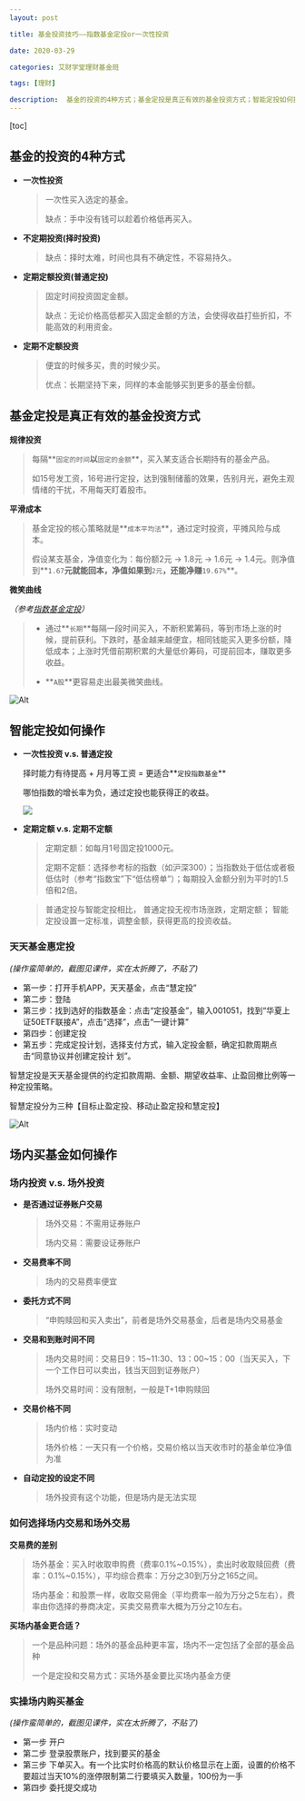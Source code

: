 ```yaml
---
layout: post

title: 基金投资技巧——指数基金定投or一次性投资

date: 2020-03-29

categories: 艾财学堂理财基金班

tags: [理财]

description:  基金的投资的4种方式；基金定投是真正有效的基金投资方式；智能定投如何操作；场内投资 v.s. 场外投资；实操场内购买基金
---
```


[toc]

## 基金的投资的4种方式

- **一次性投资**

  > 一次性买入选定的基金。
  >
  > 缺点：手中没有钱可以趁着价格低再买入。

- **不定期投资(择时投资)**

  > 缺点：择时太难，时间也具有不确定性，不容易持久。

- **定期定额投资(普通定投)**

  > 固定时间投资固定金额。
  >
  > 缺点：无论价格高低都买入固定金额的方法，会使得收益打些折扣，不能高效的利用资金。

- **定期不定额投资**

  > 便宜的时候多买，贵的时候少买。
  >
  > 优点：长期坚持下来，同样的本金能够买到更多的基金份额。

## 基金定投是真正有效的基金投资方式

**规律投资**

> 每隔**`固定的时间`**以**`固定的金额`**，买入某支适合长期持有的基金产品。
>
> 如15号发工资，16号进行定投，达到强制储蓄的效果，告别月光，避免主观情绪的干扰，不用每天盯着股市。

**平滑成本**

> 基金定投的核心策略就是**`成本平均法`**，通过定时投资，平摊风险与成本。
>
> 假设某支基金，净值变化为：每份额2元 -> 1.8元 -> 1.6元 -> 1.4元。则净值到**`1.67`**元就能回本，净值如果到**`2元`**，还能净赚**`19.67%`**。

**微笑曲线**

*（参考[指数基金定投]([https://stupid-human.github.io/Blog/%E8%89%BE%E8%B4%A2%E5%AD%A6%E5%A0%82%E7%90%86%E8%B4%A2%E5%B0%8F%E7%99%BD%E8%AF%BE/2020/03/07/%E6%8C%87%E6%95%B0%E5%9F%BA%E9%87%91%E5%AE%9A%E6%8A%95.html](https://stupid-human.github.io/Blog/艾财学堂理财小白课/2020/03/07/指数基金定投.html))）*

>- 通过**`长期`**每隔一段时间买入，不断积累筹码，等到市场上涨的时候，提前获利。下跌时，基金越来越便宜，相同钱能买入更多份额，降低成本；上涨时凭借前期积累的大量低价筹码，可提前回本，赚取更多收益。
>
>- **`A股`**更容易走出最美微笑曲线。

![Alt](https://user-images.githubusercontent.com/35519242/77856111-74f92f00-7227-11ea-94cf-9956bdbfe447.png)

## 智能定投如何操作

- **一次性投资 v.s. 普通定投**

  择时能力有待提高 + 月月等工资 = 更适合**`定投指数基金`**

  哪怕指数的增长率为负，通过定投也能获得正的收益。

  ![](https://user-images.githubusercontent.com/35519242/77856360-349ab080-7229-11ea-84a0-3ccc07b719f2.png)

- **定期定额 v.s. 定期不定额**

  > 定期定额：如每月1号固定投1000元。
  >
  > 定期不定额：选择参考标的指数（如沪深300）；当指数处于低估或者极低估时（参考“指数宝”下“低估榜单”）；每期投入金额分别为平时的1.5倍和2倍。

  > 普通定投与智能定投相比， 普通定投无视市场涨跌，定期定额； 智能定投设置一定标准，调整金额，获得更高的投资收益。

### 天天基金惠定投

*(操作蛮简单的，截图见课件，实在太折腾了，不贴了)*

- 第一步：打开手机APP，天天基金，点击“慧定投”
- 第二步：登陆
- 第三步：找到选好的指数基金：点击“定投基金”，输入001051，找到“华夏上证50ETF联接A”，点击“选择”，点击“一键计算”
- 第四步：创建定投
- 第五步：完成定投计划，选择支付方式，输入定投金额，确定扣款周期点击“同意协议并创建定投计	划”。



智慧定投是天天基金提供的约定扣款周期、金额、期望收益率、止盈回撤比例等一种定投策略。

智慧定投分为三种【目标止盈定投、移动止盈定投和慧定投】

![Alt](https://user-images.githubusercontent.com/35519242/79051294-032ad780-7c62-11ea-9623-99624d58c97e.png)





## 场内买基金如何操作

### 场内投资 v.s. 场外投资

- **是否通过证券账户交易**

  > 场外交易：不需用证券账户
  >
  > 场内交易：需要设证券账户

- **交易费率不同**

  > 场内的交易费率便宜

- **委托方式不同**

  >“申购赎回和买入卖出”，前者是场外交易基金，后者是场内交易基金

- **交易和到账时间不同**

  >场内交易时间：交易日9：15~11:30、13：00~15：00（当天买入，下一个工作日可以卖出，钱当天回到证券账户）
  >
  >场外交易时间：没有限制，一般是T+1申购赎回

- **交易价格不同**

  >场内价格：实时变动
  >
  >场外价格：一天只有一个价格，交易价格以当天收市时的基金单位净值为准

- **自动定投的设定不同**

  >场外投资有这个功能，但是场内是无法实现

### 如何选择场内交易和场外交易

**交易费的差别**

>场外基金：买入时收取申购费（费率0.1%~0.15%），卖出时收取赎回费（费率：0.1%~0.15%），平均综合费率：万分之30到万分之165之间。
>
>场内基金：和股票一样，收取交易佣金（平均费率一般为万分之5左右），费率由你选择的券商决定，买卖交易费率大概为万分之10左右。

**买场内基金更合适？**

> 一个是品种问题：场外的基金品种更丰富，场内不一定包括了全部的基金品种
>
> 一个是定投和交易方式：买场外基金要比买场内基金方便

### 实操场内购买基金

*(操作蛮简单的，截图见课件，实在太折腾了，不贴了)*

- 第一步 开户
- 第二步 登录股票账户，找到要买的基金
- 第三步 下单买入。有一个比实时价格高的默认价格显示在上面，设置的价格不要超过当天10%的涨停限制第二行要填买入数量，100份为一手
- 第四步 委托提交成功


